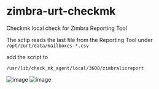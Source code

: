 # zimbra-urt-checkmk
Checkmk local check for Zimbra Reporting Tool

The sctip reads the last file from the Reporting Tool 
under `/opt/zurt/data/mailboxes-*.csv`

add the script to 
```
/usr/lib/check_mk_agent/local/3600/zimbralicreport
```
![image](https://github.com/moetiker/zimbra-urt-checkmk/assets/631883/fa333552-9f63-47a2-a077-915c01dde7e6)
![image](https://github.com/moetiker/zimbra-urt-checkmk/assets/631883/44d92526-c285-467a-b2b0-edf912da0f35)

